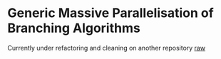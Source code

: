 # Generic Massive Parallelisation of Branching Algorithms

Currently under refactoring and cleaning on another repository [raw](https://github.com/rapastranac/library)
